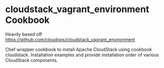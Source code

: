 # cloudstack_vagrant_environment Cookbook

Heavily based off https://github.com/cloudops/cloudstack_vagrant_environment

Chef wrapper cookbook to install Apache CloudStack using cookbook cloudstack. Installation examples and provide installation order of various CloudStack components.
